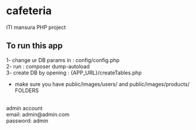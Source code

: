 # cafeteria
ITI mansura PHP project


## To run this app
1- change ur DB params in : config/config.php 
<br>
2- run : composer dump-autoload
<br>
3- create DB by opening : {APP_URL}/createTables.php

- make sure you have public/images/users/ and public/images/products/    FOLDERS

<br>
admin account

<br>
email: admin@admin.com

<br>
password: admin
